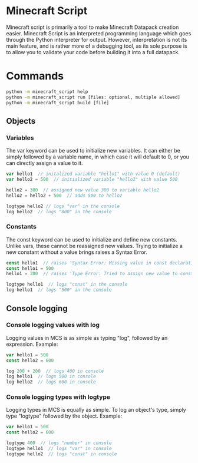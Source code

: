 # Minecraft Script

Minecraft script is primarily a tool to make Minecraft Datapack creation easier.
Minecraft Script is an interpreted programming language which goes through the Python interpreter for output.
However, interpretation is not its main feature, and is rather more of a debugging tool, as its sole
purpose is to allow you to validate your code before building it into a full datapack.

# Commands
```cmd
python -m minecraft_script help
python -m minecraft_script run [files: optional, multiple allowed]
python -m minecraft_script build [file]
```

## Objects
### Variables
The var keyword can be used to initialize new variables.
It can either be simply followed by a variable name, in which case it will default to 0,
or you can directly assign a value to it.

```js
var hello1  // initalized variable "hello1" with value 0 (default)
var hello2 = 500  // initialized variable "hello2" with value 500

hello2 = 300  // assigned new value 300 to variable hello2
hello2 = hello2 + 500  // adds 500 to hello2

logtype hello2 // logs "var" in the console
log hello2  // logs "800" in the console
```

### Constants
The const keyword can be used to initialize and define new constants.
Unlike vars, these cannot be reassigned new values. Trying to initialize
a new constant without a value brings raises a Syntax Error.

```js
const hello1  // raises 'Syntax Error: Missing value in const declaration'
const hello1 = 500
hello1 = 300  // raises 'Type Error: Tried to assign new value to const "hello1"'

logtype hello1  // logs "const" in the console
log hello1  // logs "500" in the console
```

## Console logging
### Console logging values with log
Logging values in MCS is as simple as typing "log", followed by an expression.
Example:
```js
var hello1 = 500
const hello2 = 600

log 200 + 200  // logs 400 in console
log hello1  // logs 500 in console
log hello2  // logs 600 in console
```

### Console logging types with logtype
Logging types in MCS is equally as simple. To log an object's type, simply type "logtype" followed by the object.
Example:
```js
var hello1 = 500
const hello2 = 600

logtype 400  // logs "number" in console
logtype hello1  // logs "var" in console
logtype hello2  // logs "const" in console
```